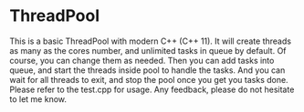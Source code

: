 # ThreadPool
This is a basic ThreadPool with modern C++ (C++ 11).
It will create threads as many as the cores number, and unlimited tasks in queue by default. Of course, you can change them as needed. 
Then you can add tasks into queue, and start the threads inside pool to handle the tasks. 
And you can wait for all threads to exit, and stop the pool once you get you tasks done. 
Please refer to the test.cpp for usage. 
Any feedback, please do not hesitate to let me know. 
